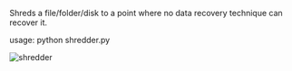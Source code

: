 Shreds a file/folder/disk to a point where no data recovery technique can recover it.

usage: python shredder.py

![shredder](https://github.com/user-attachments/assets/5f38f016-5e34-4599-b467-6e0d7f1d6a25)
